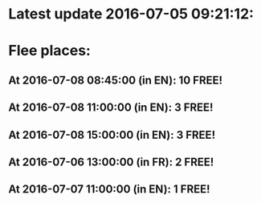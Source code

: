 # Latest update 2016-07-05 09:21:12:
# Flee places:
## At 2016-07-08 08:45:00 (in EN): 10 FREE!
## At 2016-07-08 11:00:00 (in EN): 3 FREE!
## At 2016-07-08 15:00:00 (in EN): 3 FREE!
## At 2016-07-06 13:00:00 (in FR): 2 FREE!
## At 2016-07-07 11:00:00 (in EN): 1 FREE!
